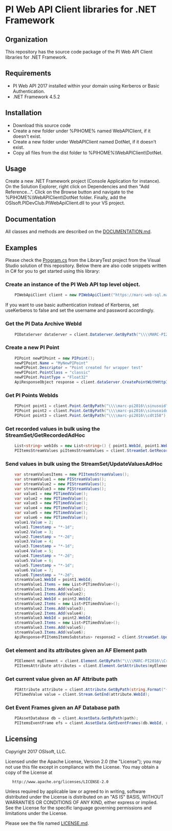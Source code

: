 PI Web API Client libraries for .NET Framework
===


## Organization
This repository has the source code package of the PI Web API Client libraries for .NET Framework.

## Requirements

 - PI Web API 2017 installed within your domain using Kerberos or Basic Authentication.
 - .NET Framework 4.5.2

## Installation

 - Download this source code
 - Create a new folder under %PIHOME% named WebAPIClient, if it doesn't exist.
 - Create a new folder under WebAPIClient named DotNet, if it doesn't exist.
 - Copy all files from the dist folder to %PIHOME%\WebAPIClient\DotNet.

 
## Usage

Create a new .NET Framework project (Console Application for instance). On the Solution Explorer, right click on Dependencies and then "Add Reference...". Click on the Browse button and navigate to the %PIHOME%\WebAPIClient\DotNet folder. Finally, add the OSIsoft.PIDevClub.PIWebApiClient.dll to your VS project.

## Documentation

All classes and methods are described on the [DOCUMENTATION.md](DOCUMENTATION.md). 

 
## Examples

Please check the [Program.cs](/src/OSIsoft.PIDevClub.PIWebApiClient/LibraryTest/Program.cs) from the LibraryTest project from the Visual Studio solution of this repository. Below there are also code snippets written in C# for you to get started using this library:


### Create an instance of the PI Web API top level object.

```cs
	PIWebApiClient client = new PIWebApiClient("https://marc-web-sql.marc.net/piwebapi", true);  
``` 

If you want to use basic authentication instead of Kerberos, set useKerberos to false and set the username and password accordingly.


### Get the PI Data Archive WebId

```cs
    PIDataServer dataServer = client.DataServer.GetByPath("\\\\MARC-PI2016");
```

### Create a new PI Point

```cs
    PIPoint newPIPoint = new PIPoint();
    newPIPoint.Name = "MyNewPIPoint"
    newPIPoint.Descriptor = "Point created for wrapper test"
    newPIPoint.PointClass = "classic"
    newPIPoint.PointType = "Float32"
    ApiResponseObject response = client.dataServer.CreatePointWithHttpInfo(dataServer.webId, newPIPoint)
```

### Get PI Points WebIds

```cs
    PIPoint point1 = client.Point.GetByPath("\\\\marc-pi2016\\sinusoid");
    PIPoint point2 = client.Point.GetByPath("\\\\marc-pi2016\\sinusoidu");
    PIPoint point3 = client.Point.GetByPath("\\\\marc-pi2016\\cdt158");
```

### Get recorded values in bulk using the StreamSet/GetRecordedAdHoc

```cs
    List<string> webIds = new List<string>() { point1.WebId, point1.WebId, point1.WebId };
    PIItemsStreamValues piItemsStreamValues = client.StreamSet.GetRecordedAdHoc(webIds, startTime: "*-3d", endTime: "*");
```

### Send values in bulk using the StreamSet/UpdateValuesAdHoc

```cs
	var streamValuesItems = new PIItemsStreamValues();
	var streamValue1 = new PIStreamValues();
	var streamValue2 = new PIStreamValues();
	var streamValue3 = new PIStreamValues();
	var value1 = new PITimedValue();
	var value2 = new PITimedValue();
	var value3 = new PITimedValue();
	var value4 = new PITimedValue();
	var value5 = new PITimedValue();
	var value6 = new PITimedValue();
	value1.Value = 2;
	value1.Timestamp = "*-1d";
	value2.Value = 3;
	value2.Timestamp = "*-2d";
	value3.Value = 4;
	value3.Timestamp = "*-1d";
	value4.Value = 5;
	value4.Timestamp = "*-2d";
	value5.Value = 6;
	value5.Timestamp = "*-1d";
	value6.Value = 7;
	value6.Timestamp = "*-2d";
	streamValue1.WebId = point1.WebId;
	streamValue1.Items = new List<PITimedValue>();
	streamValue1.Items.Add(value1);
	streamValue1.Items.Add(value2);
	streamValue2.WebId = point2.WebId;
	streamValue2.Items = new List<PITimedValue>();
	streamValue2.Items.Add(value3);
	streamValue2.Items.Add(value4);
	streamValue3.WebId = point2.WebId;
	streamValue3.Items = new List<PITimedValue>();
	streamValue3.Items.Add(value5);
	streamValue3.Items.Add(value6);
	ApiResponse<PIItemsItemsSubstatus> response2 = client.StreamSet.UpdateValuesAdHocWithHttpInfo(new List<PIStreamValues>() { streamValue1, streamValue2, streamValue3 });
```


### Get element and its attributes given an AF Element path

```cs
	PIElement myElement = client.Element.GetByPath("\\\\MARC-PI2016\\CrossPlatformLab\\marc.adm");
	PIItemsAttribute attributes = client.Element.GetAttributes(myElement.WebId, null, 1000, null, false);
```


### Get current value given an AF Attribute path

```cs
	PIAttribute attribute = client.Attribute.GetByPath(string.Format("{0}|{1}", "\\\\MARC-PI2016\\CrossPlatformLab\\marc.adm", attributes.Items[0].Name));
	PITimedValue value = client.Stream.GetEnd(attribute.WebId);
```

### Get Event Frames given an AF Database path

```cs
    PIAssetDatabase db = client.AssetData.GetByPath(path);
    PIItemsEventFrame efs = client.AssetData.GetEventFrames(db.WebId, referencedElementNameFilter: "myElement", referencedElementTemplateName: "user", startTime: "*-1d", endTime: "*");
```



## Licensing
Copyright 2017 OSIsoft, LLC.

   Licensed under the Apache License, Version 2.0 (the "License");
   you may not use this file except in compliance with the License.
   You may obtain a copy of the License at

       http://www.apache.org/licenses/LICENSE-2.0

   Unless required by applicable law or agreed to in writing, software
   distributed under the License is distributed on an "AS IS" BASIS,
   WITHOUT WARRANTIES OR CONDITIONS OF ANY KIND, either express or implied.
   See the License for the specific language governing permissions and
   limitations under the License.
   
Please see the file named [LICENSE.md](LICENSE.md).
